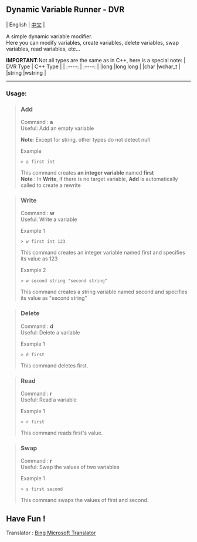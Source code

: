 ## Dynamic Variable Runner - DVR

| English | [中文](README_zh-cn.md) |

A simple dynamic variable modifier.  
Here you can modify variables, create variables, delete variables, swap variables, read variables, etc...

**IMPORTANT**:Not all types are the same as in C++, here is a special note:
|  DVR Type  |  C++ Type  |
|   :----:   |   :----:   |
|long        |long long   |
|char        |wchar_t     |
|string      |wstring     |

---
### Usage:
> ### Add
> Command : __a__  
> Useful: Add an empty variable  
> 
> __Note__: Except for string, other types do not detect null
>
> Example
> ~~~
> > a first int
> ~~~
> This command creates **an integer variable** named **first**  
> **Note** : In **Write**, if there is no target variable, **Add** is automatically called to create a rewrite

> ### Write
> Command : __w__  
> Useful: Write a variable  
>
> Example 1
> ~~~
> > w first int 123
> ~~~
> This command creates an integer variable named first and specifies its value as 123
>
> Example 2
> ~~~
> > w second string "second string"
> ~~~
> This command creates a string variable named second and specifies its value as "second string"

> ### Delete
> Command : __d__  
> Useful: Delete a variable  
>
> Example 1
> ~~~
> > d first
> ~~~
> This command deletes first.
>

> ### Read
> Command : __r__  
> Useful: Read a variable  
>
> Example 1
> ~~~
> > r first
> ~~~
> This command reads first's value.

> ### Swap
> Command : __r__  
> Useful: Swap the values of two variables
>
> Example 1
> ~~~
> > s first second
> ~~~
> This command swaps the values of first and second.

## Have Fun !

Translator : [Bing Microsoft Translator](https://www.bing.com/translator)
